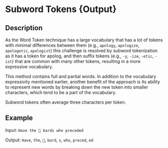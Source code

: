 # Subword Tokens {Output}

## Description

As the Word Token technique has a large vocabulary that has a lot of tokens with minimal differences between them (e.g., `apology`, `apologize`, `apologetic`, `apologist`) this challenge is resolved by subword tokenization as it has a token for apolog, and then suffix tokens (e.g., `-y`, `-ize`, `-etic`, `-ist`) that are common with many other tokens, resulting in a more expressive vocabulary.

This method contains full and partial words.
In addition to the vocabulary expressivity mentioned earlier, another benefit of the approach is its ability to represent new words by breaking down the new token into smaller characters, which tend to be a part of the vocabulary.

Subword tokens often average three characters per token.

## Example

Input: `Have the 🎵 bards who preceded`

Output: `Have`, `the`, `🎵`, `bard`, `s`, `who`, `preced`, `ed`
